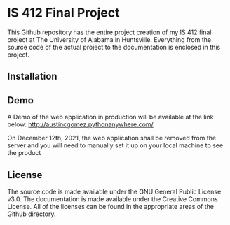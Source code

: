 # IS 412 Final Project
This Github repository has the entire project creation of my IS 412 final project at The University of Alabama in Huntsville. Everything from the source code of the actual project to the documentation is enclosed in this project. 

## Installation

## Demo
A Demo of the web application in production will be available at the link below: http://austincgomez.pythonanywhere.com/

On December 12th, 2021, the web application shall be removed from the server and you will need to manually set it up on your local machine to see the product

## License
The source code is made available under the GNU General Public License v3.0. 
The documentation is made available under the Creative Commons License. 
All of the licenses can be found in the appropriate areas of the Github directory. 

